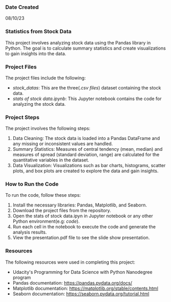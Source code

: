 ### Date Created 
08/10/23

### Statistics from Stock Data
This project involves analyzing stock data using the Pandas library in Python. The goal is to calculate summary statistics and create visualizations to gain insights into the data.

### Project Files
The project files include the following:

* _stock_datas_: This are the three(_.csv files_) dataset containing the stock data.
* _stats of stock data.ipynb_: This Jupyter notebook contains the code for analyzing the stock data.

### Project Steps
The project involves the following steps:

1. Data Cleaning: The stock data is loaded into a Pandas DataFrame and any missing or inconsistent values are handled.
2. Summary Statistics: Measures of central tendency (mean, median) and measures of spread (standard deviation, range) are calculated for the quantitative variables in the dataset.
3. Data Visualization: Visualizations such as bar charts, histograms, scatter plots, and box plots are created to explore the data and gain insights.

### How to Run the Code
To run the code, follow these steps:

1. Install the necessary libraries: Pandas, Matplotlib, and Seaborn.
2. Download the project files from the repository.
3. Open the stats of stock data.ipyn in Jupyter notebook or any other Python environment(e.g: _code_).
4. Run each cell in the notebook to execute the code and generate the analysis results.
5. View the presentation.pdf file to see the slide show presentation.

### Resources
The following resources were used in completing this project:

* Udacity's Programming for Data Science with Python Nanodegree program
* Pandas documentation: https://pandas.pydata.org/docs/
* Matplotlib documentation: https://matplotlib.org/stable/contents.html
* Seaborn documentation: https://seaborn.pydata.org/tutorial.html